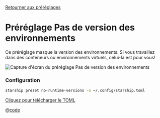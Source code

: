 [Retourner aux préréglages](./README.md#no-runtime-versions)

# Préréglage Pas de version des environnements

Ce préréglage masque la version des environnements. Si vous travaillez dans des conteneurs ou environnements virtuels, celui-là est pour vous!

![Capture d'écran du préréglage Pas de version des environnements](/presets/img/no-runtime-versions.png)

### Configuration

```sh
starship preset no-runtime-versions -o ~/.config/starship.toml
```

[Cliquez pour télécharger le TOML](/presets/toml/no-runtime-versions.toml)

@[code](../../.vuepress/public/presets/toml/no-runtime-versions.toml)
